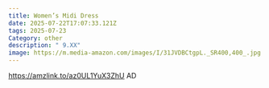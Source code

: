 ```yaml
---
title: Women’s Midi Dress
date: 2025-07-22T17:07:33.121Z
tags: 2025-07-23
Category: other
description: " 9.XX"
image: https://m.media-amazon.com/images/I/31JVDBCtgpL._SR400,400_.jpg
---
```

https://amzlink.to/az0UL1YuX3ZhU   AD